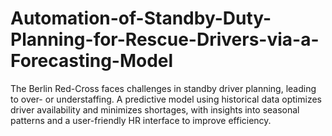 # Automation-of-Standby-Duty-Planning-for-Rescue-Drivers-via-a-Forecasting-Model
The Berlin Red-Cross faces challenges in standby driver planning, leading to over- or understaffing. A predictive model using historical data optimizes driver availability and minimizes shortages, with insights into seasonal patterns and a user-friendly HR interface to improve efficiency.
